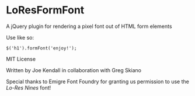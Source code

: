 LoResFormFont
=============

A jQuery plugin for rendering a pixel font out of HTML form elements

Use like so:

	$('h1').formFont('enjoy!');

MIT License

Written by Joe Kendall in collaboration with Greg Skiano

Special thanks to Emigre Font Foundry for granting us permission to use the *Lo-Res Nines* font!